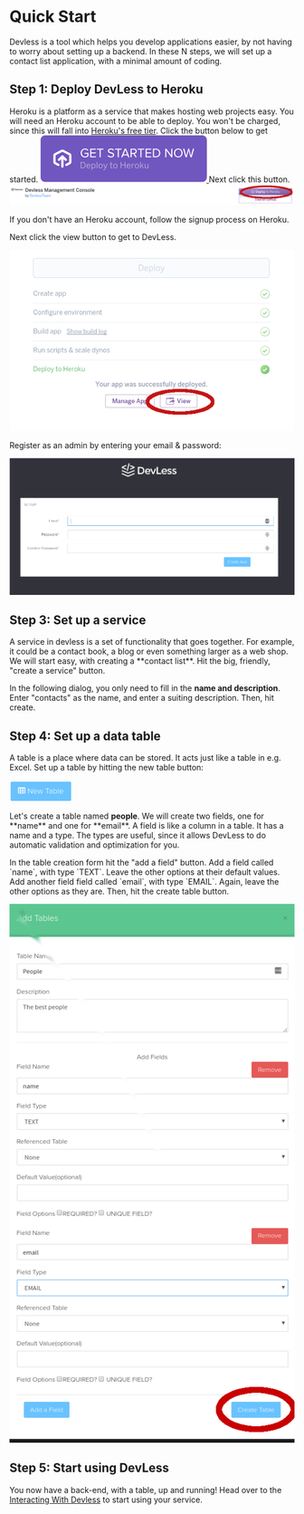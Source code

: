 # Quick Start 

Devless is a tool which helps you develop applications easier, by not having to worry about setting up a backend. In these N steps, we will set up a contact list application, with a minimal amount of coding. 

## Step 1: Deploy DevLess to Heroku 

Heroku is a platform as a service that makes hosting web projects easy. You will need an Heroku account to be able to deploy. You won't be charged, since this will fall into [Heroku's free tier](https://blog.heroku.com/heroku-free-dynos). Click the button below to get started. 
<a href="https://elements.heroku.com/buttons/devlessteam/dv-php-core" class="heroBtn">
                                <img src="assets/get_started.svg" alt="Deploy">
                            </a>
Next click this button.
<img src="assets/deploy_heroku.png" alt="deploy_heroku" />

If you don't have an Heroku account, follow the signup process on Heroku.

Next click the view button to get to DevLess.

<img src="assets/view_devless.png" />

Register as an admin by entering your email & password:

![](/assets/signin.png)


## Step 3: Set up a service 

A service in devless is a set of functionality that goes together. For example, it could be a contact book, a blog or even something larger as a web shop. We will start easy, with creating a \*\*contact list\*\*. Hit the big, friendly, "create a service" button.

In the following dialog, you only need to fill in the **name and description**. Enter "contacts" as the name, and enter a suiting description. Then, hit create.

## Step 4: Set up a data table

A table is a place where data can be stored. It acts just like a table in e.g. Excel. Set up a table by hitting the new table button:

![](/assets/new_table_button.png)

Let's create a table named **people**. We will create two fields, one for \*\*name\*\* and one for \*\*email\*\*. A field is like a column in a table. It has a name and a type. The types are useful, since it allows DevLess to do automatic validation and optimization for you.

In the table creation form hit the "add a field" button. Add a field called \`name\`, with type \`TEXT\`. Leave the other options at their default values. Add another field field called \`email\`, with type \`EMAIL\`. Again, leave the other options as they are. Then, hit the create table button.

![](/assets/create_table.png)

## Step 5: Start using DevLess

You now have a back-end, with a table, up and running! Head over to the [Interacting With Devless](interacting.md) to start using your service. 
